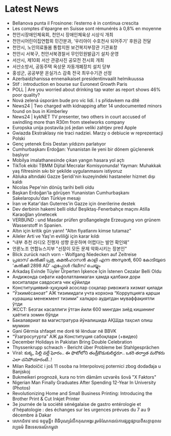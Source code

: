# Latest News
-  Bellanova punta il Frosinone: l’esterno è in continua crescita
-  Les comptes d'épargne en Suisse sont rémunérés à 0,8% en moyenne
-  천안시장애인체육회, 천안시 장애인체육상 시상식 개최
-  천안시어린이집연합회 민간분과, ‘우리아이 수호천사 되어주기’ 후원금 전달
-  천안시, 노인의료돌봄 통합지원 보건복지부장관 기관표창
-  천안시 서북구, 천안서북경찰서 무인민원발급기 설치·운영
-  서산시, 제10회 서산 관광사진 공모전 전시회 개최
-  서산소방서, 공동주택 옥상문 자동개폐장치 설치 당부
-  홍성군, 공공부문 온실가스 감축 전국 최우수기관 선정
-  Azerbaidzhanissa ennenaikaiset presidentinvaalit helmikuussa
-  Stif : introduction en bourse sur Euronext Growth Paris
-  POLL | Are you worried about drinking tap water as report shows 46% poor quality?
-  Nová zelená úsporám bude pro víc lidí. I s přídavkem na dítě
-  News24 | Two charged with kidnapping after 14 undocumented minors found on bus in Kimberley
-  News24 | kykNET TV presenter, two others in court accused of swindling more than R30m from steelworks company
-  Europska unija postavila još jedan veliki zahtjev pred Apple
-  Gwiazda Ekstraklasy nie traci nadziei. Marzy o debiucie w reprezentacji Polski
-  Genç yetenek Enis Destan yıldızını parlatıyor
-  Cumhurbaşkanı Erdoğan: Yunanistan ile yeni bir dönem güçlenerek başlıyor
-  Mobilya imalathanesinde çıkan yangın hasara yol açtı
-  TikTok ekibi TBMM Dijital Mecralar Komisyonunda! Yayman: Muhakkak yaş filtresinin sıkı bir şekilde uygulanmasını istiyoruz
-  Abluka altındaki Gazze Şeridi'nin kuzeyindeki hastaneler hizmet dışı kaldı
-  Nicolas Pepe'nin dönüş tarihi belli oldu
-  Başkan Erdoğan'la görüşen Yunanistan Cumhurbaşkanı Sakelaropulu'dan Türkiye mesajı
-  İran ve Katar'dan Guterres'in Gazze için önerilerine destek
-  Dev derbinin hakemi belli oldu! Beşiktaş-Fenerbahçe maçını Atilla Karaoğlan yönetecek
-  VERBUND : und Masdar prüfen großangelegte Erzeugung von grünem Wasserstoff in Spanien.
-  Altın için kritik gün yarın! "Altın fiyatlarını kimse tutamaz"
-  Aileler Arti ve Yaş'ın evliliği için karar kıldı
-  “내부 추천 라디오 진행자 성향 운운하며 어렵다는 발언 확인돼”
-  언론노조 연합뉴스지부 "선장이 모든 문제 악화시키는 장본인"
-  Blick zurück nach vorn - Wolfgang Niedecken auf Zeitreise
-  പ്രഭാസ് കൽക്കി പ്രഭു, കമൽഹാസൻ കാളി എന്ന അസുരൻ, 600 കോടിയുടെ ‘കൽക്കി 2898 AD’ എപ്പോൾ റിലീസ് ചെയ്യും
-  Arkadaş Evinde Tüyler Ürperten İşkence İçin İstenen Cezalar Belli Oldu
-  Андижонда сифати кафолатланмаган ҳамда қалбаки дори воситалари савдосига чек қўйилди
-  Конституциявий-ҳуқуқий асослар соҳалар ривожига хизмат қилади
-  “Ўзкимёсаноат” АЖ тизимидаги учта корхона “Коррупцияга қарши курашиш менежмент тизими” халқаро аудитдан муваффақиятли ўтди
-  ЖССТ: Безгак касаллиги ўтган йили 600 мингдан зиёд кишининг ҳаётига зомин бўлди
-  Бакалавриат ва магистратура йўналишида АҚШда таҳсил олиш мумкин
-  Gani Gërmia shfaqet me dorë të lënduar në BBVK
-  “Ўзагросуғурта” АЖ да Конституция сабоқлари (+видео)
-  December Holidays in Pakistan Bring Double Celebration
-  Thyssenkrupp schwach - Bericht über Probleme bei Stahlgesprächen
-  Viral: కుక్క, పిల్లి వల్లే ఘోరం.. ఈ ఫొటోలోని తండ్రీకొడుకులిద్దరూ.. ఒకరి తర్వాత మరొకరు ఎలా చనిపోయారంటే..!
-  Milan Radoičić i još 11 osoba na Interpolovoj poternici zbog dodađaja u Banjskoj
-  Bukmeikeri prognozē, kura no trim dāmām uzvarēs šovā "X Faktors"
-  Nigerian Man Finally Graduates After Spending 12-Year In University (Photos)
-  Revolutionizing Home and Small Business Printing: Introducing the Brother Print & Cut Inkjet Printer
-  3e journée de la société sénégalaise de gastro entérologie et d'hépatologie : des échanges sur les urgences prévues du 7 au 9 décembre à Dakar
-  លោកជំទាវ ពេជ ចន្ទមុន្នី៖ ពិធីបុណ្យរំលឹកគុណអង្គរ រួមចំណែកដល់ការផ្សព្វផ្សាយពីសក្តានុពលវប្បធម៌ និងទេសចរណ៍កម្ពុជា
